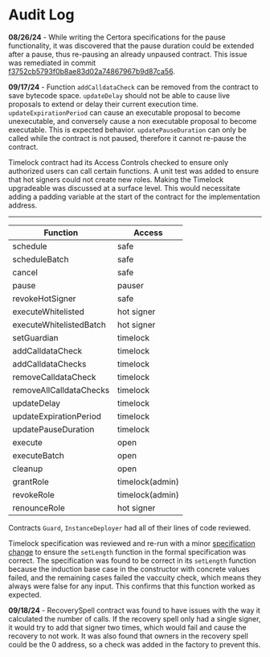 # Audit Log

**08/26/24** - While writing the Certora specifications for the pause functionality, it was discovered that the pause duration could be extended after a pause, thus re-pausing an already unpaused contract. This issue was remediated in commit [f3752cb5793f0b8ae83d02a74867967b9d87ca56](https://github.com/solidity-labs-io/safe-time-guard/pull/17/commits/f3752cb5793f0b8ae83d02a74867967b9d87ca56).

**09/17/24** - Function `addCalldataCheck` can be removed from the contract to save bytecode space.
`updateDelay` should not be able to cause live proposals to extend or delay their current execution time.
`updateExpirationPeriod` can cause an executable proposal to become unexecutable, and conversely cause a non executable proposal to become executable. This is expected behavior.
`updatePauseDuration` can only be called while the contract is not paused, therefore it cannot re-pause the contract.

Timelock contract had its Access Controls checked to ensure only authorized users can call certain functions. A unit test was added to ensure that hot signers could not create new roles. Making the Timelock upgradeable was discussed at a surface level. This would necessitate adding a padding variable at the start of the contract for the implementation address.

-------------------------------------------------------
|           Function            |       Access        |
|-------------------------------|---------------------|
|       schedule                |      safe           |
|       scheduleBatch           |      safe           |     
|       cancel                  |      safe           |  
|       pause                   |      pauser         |  
|       revokeHotSigner         |      safe           |        
|       executeWhitelisted      |      hot signer     |                
|       executeWhitelistedBatch |      hot signer     |                     
|       setGuardian             |      timelock       |       
|       addCalldataCheck        |      timelock       |            
|       addCalldataChecks       |      timelock       |             
|       removeCalldataCheck     |      timelock       |               
|       removeAllCalldataChecks |      timelock       |                   
|       updateDelay             |      timelock       |       
|       updateExpirationPeriod  |      timelock       |                  
|       updatePauseDuration     |      timelock       |               
|       execute                 |      open           |
|       executeBatch            |      open           |     
|       cleanup                 |      open           |
|       grantRole               |      timelock(admin)|
|       revokeRole              |      timelock(admin)|
|       renounceRole            |      hot signer     |

Contracts `Guard`, `InstanceDeployer` had all of their lines of code reviewed.

Timelock specification was reviewed and re-run with a minor [specification change](https://prover.certora.com/output/651303/d811372eab754157862d4db4937f6500?anonymousKey=24e38bec8ccd5467acec7d2b311a76b092227624) to ensure the `setLength` function in the formal specification was correct. The specification was found to be correct in its `setLength` function because the induction base case in the constructor with concrete values failed, and the remaining cases failed the vaccuity check, which means they always were false for any input. This confirms that this function worked as expected.

**09/18/24** - RecoverySpell contract was found to have issues with the way it calculated the number of calls. If the recovery spell only had a single signer, it would try to add that signer two times, which would fail and cause the recovery to not work. It was also found that owners in the recovery spell could be the 0 address, so a check was added in the factory to prevent this.

